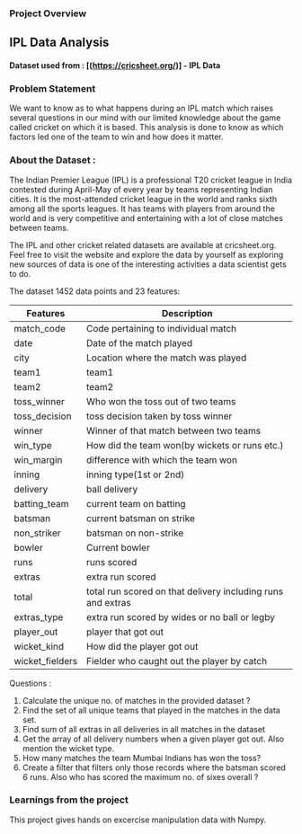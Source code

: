 ### Project Overview

 

## IPL Data Analysis

#### Dataset used from :  [(https://cricsheet.org/)] - IPL Data

### Problem Statement
We want to know as to what happens during an IPL match which raises several questions in our mind with our limited knowledge about the game called cricket on which it is based. This analysis is done to know as which factors led one of the team to win and how does it matter.

### About the Dataset :
The Indian Premier League (IPL) is a professional T20 cricket league in India contested during April-May of every year by teams representing Indian cities. It is the most-attended cricket league in the world and ranks sixth among all the sports leagues. It has teams with players from around the world and is very competitive and entertaining with a lot of close matches between teams.

The IPL and other cricket related datasets are available at cricsheet.org. Feel free to visit the website and explore the data by yourself as exploring new sources of data is one of the interesting activities a data scientist gets to do.

The dataset 1452 data points and 23 features:

| Features | Description |
| --- | --- |
| match_code | Code pertaining to individual match |
| date | Date of the match played |
| city | Location where the match was played |
| team1 | team1 |
| team2 | team2 |
| toss_winner | Who won the toss out of two teams |
| toss_decision | toss decision taken by toss winner |
| winner | Winner of that match between two teams |
| win_type | How did the team won(by wickets or runs etc.) |
| win_margin| difference with which the team won |
| inning | inning type(1st or 2nd) |
| delivery | ball delivery |
| batting_team | current team on batting |
| batsman | current batsman on strike |
| non_striker | batsman on non-strike |
| bowler | Current bowler |
| runs | runs scored |
| extras | extra run scored |
| total | total run scored on that delivery including runs and extras |
| extras_type	| extra run scored by wides or no ball or legby |
| player_out | player that got out |
| wicket_kind	| How did the player got out |
| wicket_fielders | Fielder who caught out the player by catch |


Questions : 

1. Calculate the unique no. of matches in the provided dataset ?
2. Find the set of all unique teams that played in the matches in the data set.
3. Find sum of all extras in all deliveries in all matches in the dataset
4. Get the array of all delivery numbers when a given player got out. Also mention the wicket type.
5. How many matches the team Mumbai Indians has won the toss?
6. Create a filter that filters only those records where the batsman scored 6 runs. Also who has scored the maximum no. of sixes overall ?


### Learnings from the project

 This project gives hands on excercise manipulation data with Numpy.


